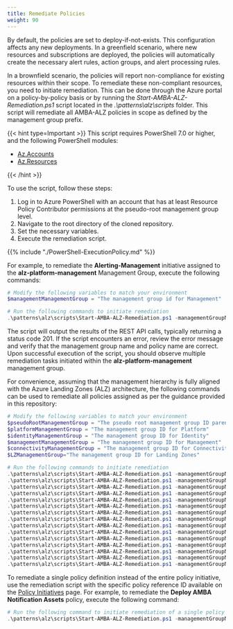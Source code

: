 ```yaml
---
title: Remediate Policies
weight: 90
---
```


By default, the policies are set to deploy-if-not-exists. This configuration affects any new deployments. In a greenfield scenario, where new resources and subscriptions are deployed, the policies will automatically create the necessary alert rules, action groups, and alert processing rules.

In a brownfield scenario, the policies will report non-compliance for existing resources within their scope. To remediate these non-compliant resources, you need to initiate remediation. This can be done through the Azure portal on a policy-by-policy basis or by running the *Start-AMBA-ALZ-Remediation.ps1* script located in the *.\patterns\alz\scripts* folder. This script will remediate all AMBA-ALZ policies in scope as defined by the management group prefix.

{{< hint type=Important >}}
This script requires PowerShell 7.0 or higher, and the following PowerShell modules:

- [Az.Accounts](https://www.powershellgallery.com/packages/Az.Accounts)
- [Az.Resources](https://www.powershellgallery.com/packages/Az.Resources)

{{< /hint >}}

To use the script, follow these steps:

1. Log in to Azure PowerShell with an account that has at least Resource Policy Contributor permissions at the pseudo-root management group level.
2. Navigate to the root directory of the cloned repository.
3. Set the necessary variables.
4. Execute the remediation script.

  {{% include "./PowerShell-ExecutionPolicy.md" %}}

For example, to remediate the **Alerting-Management** initiative assigned to the **alz-platform-management** Management Group, execute the following commands:

```powershell
# Modify the following variables to match your environment
$managementManagementGroup = "The management group id for Management"
```

```powershell
# Run the following commands to initiate remediation
.\patterns\alz\scripts\Start-AMBA-ALZ-Remediation.ps1 -managementGroupName $managementManagementGroup -policyName Alerting-Management
```

The script will output the results of the REST API calls, typically returning a status code 201. If the script encounters an error, review the error message and verify that the management group name and policy name are correct. Upon successful execution of the script, you should observe multiple remediation tasks initiated within the **alz-platform-management** management group.

For convenience, assuming that the management hierarchy is fully aligned with the Azure Landing Zones (ALZ) architecture, the following commands can be used to remediate all policies assigned as per the guidance provided in this repository:

```powershell
# Modify the following variables to match your environment
$pseudoRootManagementGroup = "The pseudo root management group ID parenting the identity, management and connectivity management groups"
$platformManagementGroup = "The management group ID for Platform"
$identityManagementGroup = "The management group ID for Identity"
$managementManagementGroup = "The management group ID for Management"
$connectivityManagementGroup = "The management group ID for Connectivity"
$LZManagementGroup="The management group ID for Landing Zones"
```

```powershell
# Run the following commands to initiate remediation
.\patterns\alz\scripts\Start-AMBA-ALZ-Remediation.ps1 -managementGroupName $pseudoRootManagementGroup -policyName Notification-Assets
.\patterns\alz\scripts\Start-AMBA-ALZ-Remediation.ps1 -managementGroupName $pseudoRootManagementGroup -policyName Alerting-ServiceHealth
.\patterns\alz\scripts\Start-AMBA-ALZ-Remediation.ps1 -managementGroupName $platformManagementGroup -policyName Alerting-HybridVM
.\patterns\alz\scripts\Start-AMBA-ALZ-Remediation.ps1 -managementGroupName $platformManagementGroup -policyName Alerting-VM
.\patterns\alz\scripts\Start-AMBA-ALZ-Remediation.ps1 -managementGroupName $connectivityManagementGroup -policyName Alerting-Connectivity
.\patterns\alz\scripts\Start-AMBA-ALZ-Remediation.ps1 -managementGroupName $identityManagementGroup -policyName Alerting-Identity
.\patterns\alz\scripts\Start-AMBA-ALZ-Remediation.ps1 -managementGroupName $managementManagementGroup -policyName Alerting-Management
.\patterns\alz\scripts\Start-AMBA-ALZ-Remediation.ps1 -managementGroupName $LZManagementGroup -policyName Alerting-KeyManagement
.\patterns\alz\scripts\Start-AMBA-ALZ-Remediation.ps1 -managementGroupName $LZManagementGroup -policyName Alerting-LoadBalancing
.\patterns\alz\scripts\Start-AMBA-ALZ-Remediation.ps1 -managementGroupName $LZManagementGroup -policyName Alerting-NetworkChanges
.\patterns\alz\scripts\Start-AMBA-ALZ-Remediation.ps1 -managementGroupName $LZManagementGroup -policyName Alerting-RecoveryServices
.\patterns\alz\scripts\Start-AMBA-ALZ-Remediation.ps1 -managementGroupName $LZManagementGroup -policyName Alerting-Storage
.\patterns\alz\scripts\Start-AMBA-ALZ-Remediation.ps1 -managementGroupName $LZManagementGroup -policyName Alerting-HybridVM
.\patterns\alz\scripts\Start-AMBA-ALZ-Remediation.ps1 -managementGroupName $LZManagementGroup -policyName Alerting-VM
.\patterns\alz\scripts\Start-AMBA-ALZ-Remediation.ps1 -managementGroupName $LZManagementGroup -policyName Alerting-Web
```

To remediate a single policy definition instead of the entire policy initiative, use the remediation script with the specific policy reference ID available on the [Policy Initiatives](../../../Getting-started/Policy-Initiatives) page. For example, to remediate the **Deploy AMBA Notification Assets** policy, execute the following command:

```powershell
# Run the following command to initiate remediation of a single policy definition
.\patterns\alz\scripts\Start-AMBA-ALZ-Remediation.ps1 -managementGroupName $pseudoRootManagementGroup -policyName ALZ_AlertProcessing_Rule
```
